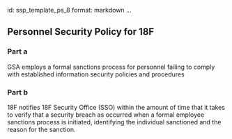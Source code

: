 id: ssp_template_ps_8
format: markdown
...
## Personnel Security Policy for 18F

### Part a

GSA employs a formal sanctions process for personnel failing to comply with established information security policies and procedures

### Part b

18F notifies 18F Security Office (SSO) within the amount of time that it takes to verify that a security breach as occurred when a formal employee sanctions process is initiated, identifying the individual sanctioned and the reason for the sanction.
